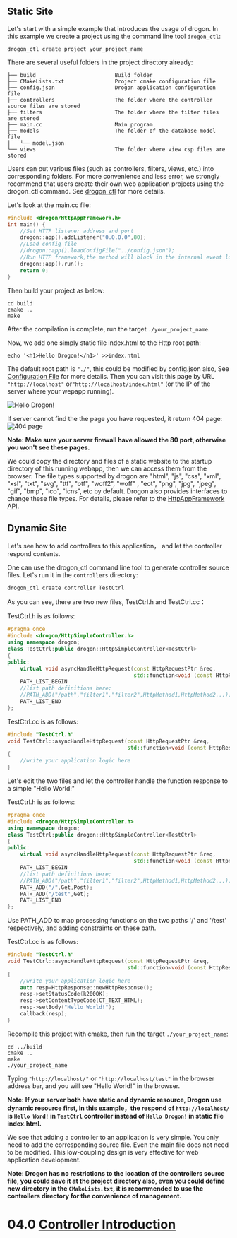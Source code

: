 ## Static Site
Let's start with a simple example that introduces the usage of drogon. In this example we create a project using the command line tool `drogon_ctl`:

```shell
drogon_ctl create project your_project_name
```

There are several useful folders in the project directory already:

```shell
├── build                         Build folder
├── CMakeLists.txt                Project cmake configuration file
├── config.json                   Drogon application configuration file
├── controllers                   The folder where the controller source files are stored
├── filters                       The folder where the filter files are stored
├── main.cc                       Main program
├── models                        The folder of the database model file
│   └── model.json
└── views                         The folder where view csp files are stored
```

Users can put various files (such as controllers, filters, views, etc.) into corresponding folders. For more convenience and less error, we strongly recommend that users create their own web application projects using the drogon_ctl command. See [drogon_ctl](ENG-11-drogon_ctl-Command) for more details.

Let's look at the main.cc file:

```c++
#include <drogon/HttpAppFramework.h>
int main() {
    //Set HTTP listener address and port
    drogon::app().addListener("0.0.0.0",80);
    //Load config file
    //drogon::app().loadConfigFile("../config.json");
    //Run HTTP framework,the method will block in the internal event loop
    drogon::app().run();
    return 0;
}
```

Then build your project as below:

```shell
cd build
cmake ..
make
```

After the compilation is complete, run the target `./your_project_name`.

Now, we add one simply static file index.html to the Http root path:

```shell
echo '<h1>Hello Drogon!</h1>' >>index.html
```

The default root path is `"./"`, this could be modified by config.json also, See [Configuration File](ENG-10-Configuration-File) for more details. Then you can visit this page by URL `"http://localhost"` or`"http://localhost/index.html"` (or the IP of the server where your wepapp running).


![Hello Drogon!](images/hellodrogon.png)

If server cannot find the the page you have requested, it return 404 page:
![404 page](images/notfound.png)

**Note: Make sure your server firewall have allowed the 80 port, otherwise you won't see these pages.**

We could copy the directory and files of a static website to the startup directory of this running webapp, then we can access them from the browser. The file types supported by drogon are "html", "js", "css", "xml", "xsl", "txt", "svg", "ttf", "otf", "woff2", "woff" , "eot", "png", "jpg", "jpeg", "gif", "bmp", "ico", "icns", etc by default. Drogon also provides interfaces to change these file types. For details, please refer to the [HttpAppFramework API](API-HttpAppFramework). 

## Dynamic Site

Let's see how to add controllers to this application， and let the controller respond contents.

One can use the drogon_ctl command line tool to generate controller source files. Let's run it in the `controllers` directory:

```shell
drogon_ctl create controller TestCtrl
```

As you can see, there are two new files, TestCtrl.h and TestCtrl.cc：

TestCtrl.h is as follows:

```c++
#pragma once
#include <drogon/HttpSimpleController.h>
using namespace drogon;
class TestCtrl:public drogon::HttpSimpleController<TestCtrl>
{
public:
    virtual void asyncHandleHttpRequest(const HttpRequestPtr &req,
                                        std::function<void (const HttpResponsePtr &)> &&callback)override;
    PATH_LIST_BEGIN
    //list path definitions here;
    //PATH_ADD("/path","filter1","filter2",HttpMethod1,HttpMethod2...);
    PATH_LIST_END
};
```
TestCtrl.cc is as follows:

```c++
#include "TestCtrl.h"
void TestCtrl::asyncHandleHttpRequest(const HttpRequestPtr &req,
                                      std::function<void (const HttpResponsePtr &)> &&callback)
{
    //write your application logic here
}
```
Let's edit the two files and let the controller handle the function response to a simple "Hello World!"

TestCtrl.h is as follows:

```c++
#pragma once
#include <drogon/HttpSimpleController.h>
using namespace drogon;
class TestCtrl:public drogon::HttpSimpleController<TestCtrl>
{
public:
    virtual void asyncHandleHttpRequest(const HttpRequestPtr &req,
                                        std::function<void (const HttpResponsePtr &)> &&callback)override;
    PATH_LIST_BEGIN
    //list path definitions here;
    //PATH_ADD("/path","filter1","filter2",HttpMethod1,HttpMethod2...);
    PATH_ADD("/",Get,Post);
    PATH_ADD("/test",Get);
    PATH_LIST_END
};
```

Use PATH_ADD to map processing functions on the two paths '/' and '/test' respectively, and adding constraints on these path.

TestCtrl.cc is as follows:

```c++
#include "TestCtrl.h"
void TestCtrl::asyncHandleHttpRequest(const HttpRequestPtr &req,
                                      std::function<void (const HttpResponsePtr &)> &&callback)
{
    //write your application logic here
    auto resp=HttpResponse::newHttpResponse();
    resp->setStatusCode(k200OK);
    resp->setContentTypeCode(CT_TEXT_HTML);
    resp->setBody("Hello World!");
    callback(resp);
}
```

Recompile this project with cmake, then run the target `./your_project_name`:

```shelll
cd ../build
cmake ..
make
./your_project_name
```

Typing `"http://localhost/"` or `"http://localhost/test"` in the browser address bar, and you will see "Hello World!" in the browser. 

**Note: If your server both have static and dynamic resource, Drogon use dynamic resource first, In this example，the respond of `http://localhost/` is `Hello Word!` in `TestCtrl` controller instead of `Hello Drogon!` in static file index.html.**

We see that adding a controller to an application is very simple. You only need to add the corresponding source file. Even the main file does not need to be modified. This low-coupling design is very effective for web application development.

**Note: Drogon has no restrictions to the location of the controllers source file, you could save it at the project directory also, even you could define new directory in the `CMakeLists.txt`, it is recommended to use the controllers directory for the convenience of management.**

# 04.0 [Controller Introduction](ENG-04-0-Controller-Introduction)
